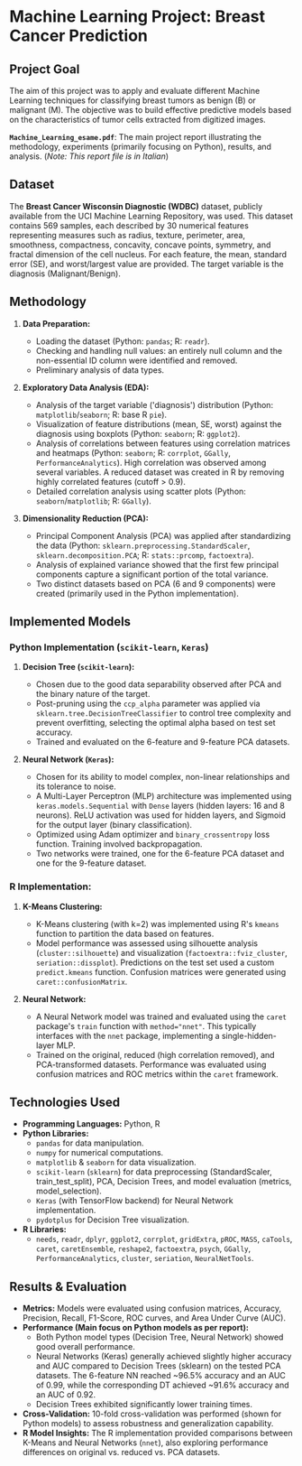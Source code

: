 # Machine Learning Project: Breast Cancer Prediction

## Project Goal

The aim of this project was to apply and evaluate different Machine Learning techniques for classifying breast tumors as benign (B) or malignant (M). The objective was to build effective predictive models based on the characteristics of tumor cells extracted from digitized images.

**`Machine_Learning_esame.pdf`**: The main project report illustrating the methodology, experiments (primarily focusing on Python), results, and analysis. (*Note: This report file is in Italian*)

## Dataset

The **Breast Cancer Wisconsin Diagnostic (WDBC)** dataset, publicly available from the UCI Machine Learning Repository, was used. This dataset contains 569 samples, each described by 30 numerical features representing measures such as radius, texture, perimeter, area, smoothness, compactness, concavity, concave points, symmetry, and fractal dimension of the cell nucleus. For each feature, the mean, standard error (SE), and worst/largest value are provided. The target variable is the diagnosis (Malignant/Benign).

## Methodology

1.  **Data Preparation:**
    * Loading the dataset (Python: `pandas`; R: `readr`).
    * Checking and handling null values: an entirely null column and the non-essential ID column were identified and removed.
    * Preliminary analysis of data types.

2.  **Exploratory Data Analysis (EDA):**
    * Analysis of the target variable ('diagnosis') distribution (Python: `matplotlib`/`seaborn`; R: base R `pie`).
    * Visualization of feature distributions (mean, SE, worst) against the diagnosis using boxplots (Python: `seaborn`; R: `ggplot2`).
    * Analysis of correlations between features using correlation matrices and heatmaps (Python: `seaborn`; R: `corrplot`, `GGally`, `PerformanceAnalytics`). High correlation was observed among several variables. A reduced dataset was created in R by removing highly correlated features (cutoff > 0.9).
    * Detailed correlation analysis using scatter plots (Python: `seaborn`/`matplotlib`; R: `GGally`).

3.  **Dimensionality Reduction (PCA):**
    * Principal Component Analysis (PCA) was applied after standardizing the data (Python: `sklearn.preprocessing.StandardScaler`, `sklearn.decomposition.PCA`; R: `stats::prcomp`, `factoextra`).
    * Analysis of explained variance showed that the first few principal components capture a significant portion of the total variance.
    * Two distinct datasets based on PCA (6 and 9 components) were created (primarily used in the Python implementation).

## Implemented Models

### Python Implementation (`scikit-learn`, `Keras`)

1.  **Decision Tree (`scikit-learn`):**
    * Chosen due to the good data separability observed after PCA and the binary nature of the target.
    * Post-pruning using the `ccp_alpha` parameter was applied via `sklearn.tree.DecisionTreeClassifier` to control tree complexity and prevent overfitting, selecting the optimal alpha based on test set accuracy.
    * Trained and evaluated on the 6-feature and 9-feature PCA datasets.

2.  **Neural Network (`Keras`):**
    * Chosen for its ability to model complex, non-linear relationships and its tolerance to noise.
    * A Multi-Layer Perceptron (MLP) architecture was implemented using `keras.models.Sequential` with `Dense` layers (hidden layers: 16 and 8 neurons). ReLU activation was used for hidden layers, and Sigmoid for the output layer (binary classification).
    * Optimized using Adam optimizer and `binary_crossentropy` loss function. Training involved backpropagation.
    * Two networks were trained, one for the 6-feature PCA dataset and one for the 9-feature dataset.

### R Implementation:

1.  **K-Means Clustering:**
    * K-Means clustering (with k=2) was implemented using R's `kmeans` function to partition the data based on features.
    * Model performance was assessed using silhouette analysis (`cluster::silhouette`) and visualization (`factoextra::fviz_cluster`, `seriation::dissplot`). Predictions on the test set used a custom `predict.kmeans` function. Confusion matrices were generated using `caret::confusionMatrix`.

2.  **Neural Network:**
    * A Neural Network model was trained and evaluated using the `caret` package's `train` function with `method="nnet"`. This typically interfaces with the `nnet` package, implementing a single-hidden-layer MLP.
    * Trained on the original, reduced (high correlation removed), and PCA-transformed datasets. Performance was evaluated using confusion matrices and ROC metrics within the `caret` framework.

## Technologies Used

* **Programming Languages:** Python, R
* **Python Libraries:**
    * `pandas` for data manipulation.
    * `numpy` for numerical computations.
    * `matplotlib` & `seaborn` for data visualization.
    * `scikit-learn` (`sklearn`) for data preprocessing (StandardScaler, train_test_split), PCA, Decision Trees, and model evaluation (metrics, model_selection).
    * `Keras` (with TensorFlow backend) for Neural Network implementation.
    * `pydotplus` for Decision Tree visualization.
* **R Libraries:**
    * `needs`, `readr`, `dplyr`, `ggplot2`, `corrplot`, `gridExtra`, `pROC`, `MASS`, `caTools`, `caret`, `caretEnsemble`, `reshape2`, `factoextra`, `psych`, `GGally`, `PerformanceAnalytics`, `cluster`, `seriation`, `NeuralNetTools`.

## Results & Evaluation

* **Metrics:** Models were evaluated using confusion matrices, Accuracy, Precision, Recall, F1-Score, ROC curves, and Area Under Curve (AUC).
* **Performance (Main focus on Python models as per report):**
    * Both Python model types (Decision Tree, Neural Network) showed good overall performance.
    * Neural Networks (Keras) generally achieved slightly higher accuracy and AUC compared to Decision Trees (sklearn) on the tested PCA datasets. The 6-feature NN reached ~96.5% accuracy and an AUC of 0.99, while the corresponding DT achieved ~91.6% accuracy and an AUC of 0.92.
    * Decision Trees exhibited significantly lower training times.
* **Cross-Validation:** 10-fold cross-validation was performed (shown for Python models) to assess robustness and generalization capability.
* **R Model Insights:** The R implementation provided comparisons between K-Means and Neural Networks (`nnet`), also exploring performance differences on original vs. reduced vs. PCA datasets.

